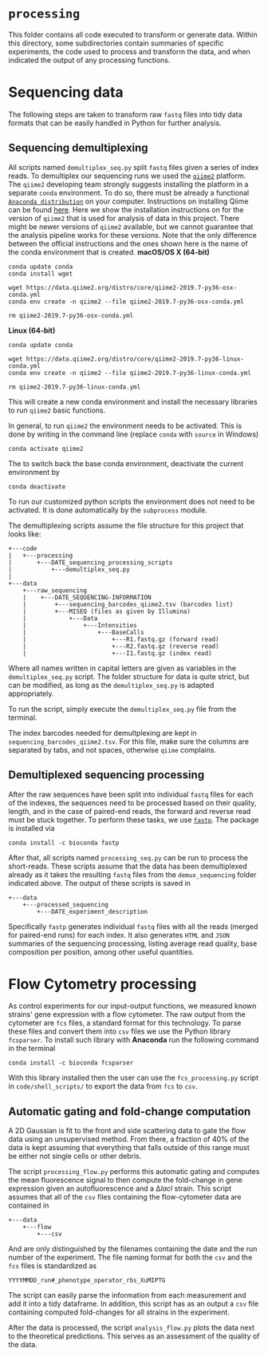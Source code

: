 # `processing`

This folder contains all code executed to transform or generate data. Within
this directory, some subdirectories contain summaries of specific experiments,
the code used to process and transform the data, and when indicated the output
of any processing functions.

# Sequencing data
The following steps are taken to transform raw `fastq` files into tidy data
formats that can be easily handled in Python for further analysis.

## Sequencing demultiplexing

All scripts named `demultiplex_seq.py` split `fastq` files given a series of
index reads. To demultiplex our sequencing runs we used the
[`qiime2`](https://qiime2.org) platform. The `qiime2` developing team strongly
suggests installing the platform in a separate `conda` environment. To do so,
there must be already a functional [`Anaconda
distribution`](https://www.anaconda.com/distribution/) on your computer. 
Instructions on installing Qiime can be found [here](https://docs.qiime2.org/2021.4/install/native/).
Here we show the installation instructions on  for the version of `qiime2` that is used for analysis of data
in this project. There might be newer versions of `qiime2` available, but we cannot guarantee that
the analysis pipeline works for these versions. Note that the only difference between the official instructions
and the ones shown here is the name of the conda environment that is created.
**macOS/OS X (64-bit)**
```
conda update conda
conda install wget

wget https://data.qiime2.org/distro/core/qiime2-2019.7-py36-osx-conda.yml
conda env create -n qiime2 --file qiime2-2019.7-py36-osx-conda.yml

rm qiime2-2019.7-py36-osx-conda.yml
```

**Linux (64-bit)**
```
conda update conda

wget https://data.qiime2.org/distro/core/qiime2-2019.7-py36-linux-conda.yml
conda env create -n qiime2 --file qiime2-2019.7-py36-linux-conda.yml

rm qiime2-2019.7-py36-linux-conda.yml
```
This will create a new conda environment and install the necessary libraries to run `qiime2` basic functions.

In general, to run `qiime2` the environment needs to be activated. This is done by writing
in the command line (replace `conda` with `source` in Windows)
```
conda activate qiime2
```

The to switch back the base conda environment, deactivate the current environment by
```
conda deactivate
```

To run our customized python scripts the environment does not need to be activated.
It is done automatically by the `subprocess` module.

The demultiplexing scripts assume the file structure for this project that
looks like:
```
+---code
|   +---processing
|       +---DATE_sequencing_processing_scripts
|           +---demultiplex_seq.py
|
+---data
    +---raw_sequencing
    |    +---DATE_SEQUENCING-INFORMATION
    |        +---sequencing_barcodes_qiime2.tsv (barcodes list)
    |        +---MISEQ (files as given by Illumina)
    |            +---Data
    |                +---Intensities
    |                    +---BaseCalls
    |                        +---R1.fastq.gz (forward read)
    |                        +---R2.fastq.gz (reverse read)
    |                        +---I1.fastq.gz (index read)
```
Where all names written in capital letters are given as variables in the `demultiplex_seq.py` script. The folder structure for
data is quite strict, but can be modified, as long as the `demultiplex_seq.py` is adapted appropriately.

To run the script, simply execute the `demultiplex_seq.py` file from the terminal.

The index barcodes needed for demultplexing are kept in `sequencing_barcodes_qiime2.tsv`. For this file, make sure the
columns are separated by tabs, and not spaces, otherwise `qiime` complains.

## Demultiplexed sequencing processing

After the raw sequences have been split into individual `fastq` files for each
of the indexes, the sequences need to be processed based on their quality,
length, and in the case of paired-end reads, the forward and reverse read must
be stuck together. To perform these tasks, we use
[`fastp`](https://github.com/OpenGene/fastp). The package is installed via
```
conda install -c bioconda fastp
```
After that, all scripts named `processing_seq.py` can be run to process the
short-reads. These scripts assume that the data has been demultiplexed already
as it takes the resulting `fastq` files from the `demux_sequencing` folder
indicated above. The output of these scripts is saved in
```
+---data
    +---processed_sequencing
        +---DATE_experiment_description
```
Specifically `fastp` generates individual `fastq` files with all the reads
(merged for paired-end runs) for each index. It also generates `HTML` and
`JSON` summaries of the sequencing processing, listing average read quality,
base composition per position, among other useful quantities.


# Flow Cytometry processing

As control experiments for our input-output functions, we measured known
strains' gene expression with a flow cytometer. The raw output from the
cytometer are `fcs` files, a standard format for this technology. To
parse these files and convert them into `csv` files we use the Python library
`fcsparser`. To install such library with **Anaconda** run the following command
in the terminal
```
conda install -c bioconda fcsparser
```
With this library installed then the user can use the `fcs_processing.py`
script in `code/shell_scripts/` to export the data from `fcs` to `csv`.

## Automatic gating and fold-change computation

A 2D Gaussian is fit to the front and side scattering data to gate the flow data
using an unsupervised method. From there, a fraction of 40% of the data is kept
assuming that everything that falls outside of this range must be either not
single cells or other debris.

The script `processing_flow.py` performs this automatic gating and computes the
mean fluorescence signal to then compute the fold-change in gene expression
given an autofluorescence and a ∆*lacI* strain. This script assumes that all of
the `csv` files containing the flow-cytometer data are contained in
```
+---data
    +---flow
        +---csv
```
And are only distinguished by the filenames containing the date and the run
number of the experiment. The file naming format for both the `csv` and the
`fcs` files is standardized as
 ```
 YYYYMMDD_run#_phenotype_operator_rbs_XuMIPTG
 ```
The script can easily parse the information from each measurement and add it
into a tidy dataframe. In addition, this script has as an output a `csv` file
containing computed fold-changes for all strains in the experiment.

After the data is processed, the script `analysis_flow.py` plots the data next
to the theoretical predictions. This serves as an assessment of the quality of
the data.